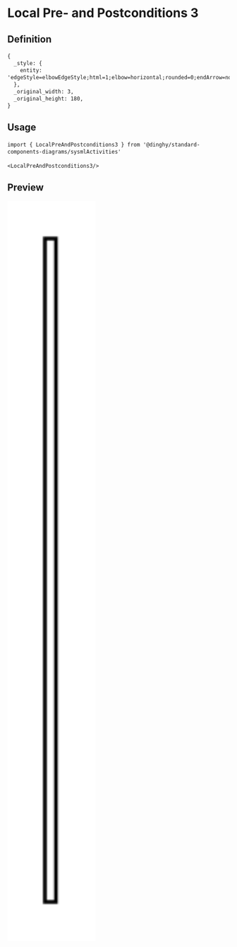 # Local Pre- and Postconditions 3

## Definition

```
{
  _style: { 
    entity: 'edgeStyle=elbowEdgeStyle;html=1;elbow=horizontal;rounded=0;endArrow=none;',
  },
  _original_width: 3,
  _original_height: 180,
}
```

## Usage

```
import { LocalPreAndPostconditions3 } from '@dinghy/standard-components-diagrams/sysmlActivities'

<LocalPreAndPostconditions3/>
```

## Preview

<img src="./local-pre-and-postconditions-3.png" width="200"/>
